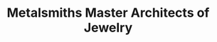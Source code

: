 ---
title: "Metalsmiths Master Architects of Jewelry"
url: /saskatoon/metalsmiths-master-architects-of-jewelry/
shop: jewelry
---